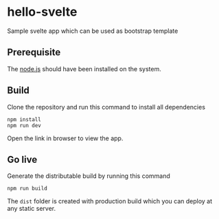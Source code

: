# hello-svelte
Sample svelte app which can be used as bootstrap template

## Prerequisite
The [node.js](https://nodejs.org) should have been installed on the system.

## Build
Clone the repository and run this command to install all dependencies

	npm install
	npm run dev

Open the link in browser to view the app.

## Go live
Generate the distributable build by running this command

	npm run build

The `dist` folder is created with production build which you can deploy at any static server.
